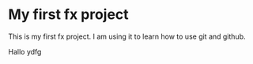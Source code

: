 # My first fx project

This is my first fx project. I am using it to learn how to use git and github.

Hallo   ydfg
